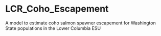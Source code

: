 # LCR_Coho_Escapement
A model to estimate coho salmon spawner escapement for Washington State populations in the Lower Columbia ESU
